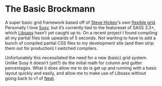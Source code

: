 # The Basic Brockmann
A super basic grid framework based off of [Steve Hickey](http://stevehickeydesign.com/)'s own [flexible grid](http://www.slideshare.net/stevehickeydsgn/forget-frameworks-create-your-own-flexible-grid-system). Personally I love [Susy](http://susy.oddbird.net/), but it’s currently tied to the featureset of SASS 3.3+, which [Libsass](https://github.com/sass/libsass) hasn’t yet caught up to. On a recent project I found compiling all my partial files took upwards of 5 seconds. Not wanting to have to add a bunch of compiled partial CSS files to my development site (and then strip them out for production) I switched compilers.

Unfortunately this necessitated the need for a new (basic) grid system. Unlike Susy it doesn’t (yet?) do the initial math for column and gutter percentages. What it does allow me to do is get up and running with a basic layout quickly and easily, and allow me to make use of Libsass without going back to v1 of [Neat](http://neat.bourbon.io/).
